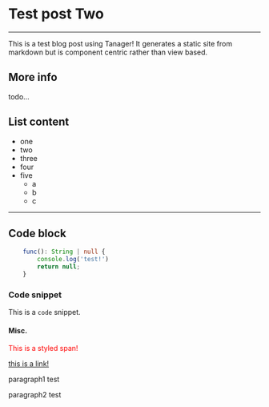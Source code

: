 # Test post Two
---

This is a test blog post using Tanager! It generates a static site from markdown but is component centric rather than view based.

## More info
todo...

## List content

- one
- two
- three
- four
- five
    - a
    - b
    - c

---

## Code block

``` typescript
    func(): String | null {
        console.log('test!')
        return null;
    }
```

### Code snippet
This is a `code` snippet.

#### Misc.

<span style="color: red">This is a styled span!</span>

<a href="google.com"> this is a link!</a>

paragraph1 test

paragraph2 test

